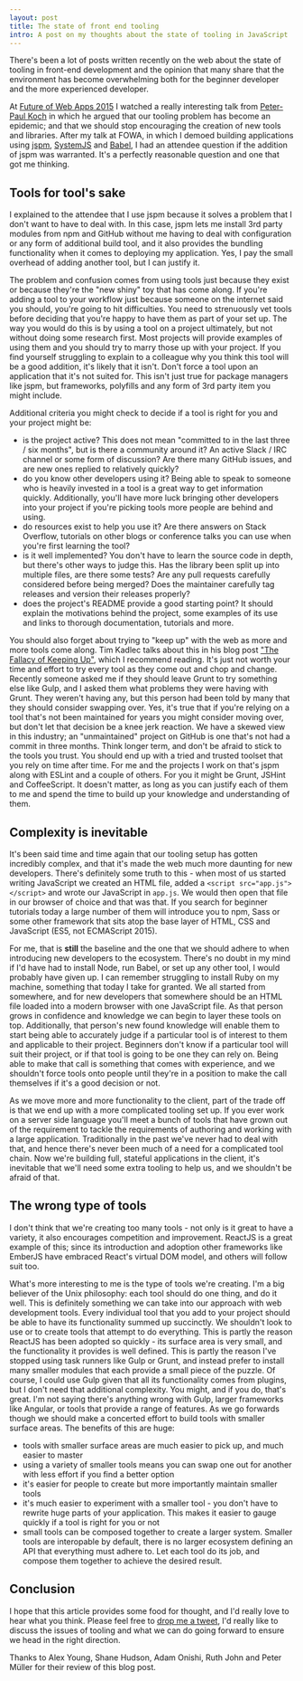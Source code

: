 ```yaml
---
layout: post
title: The state of front end tooling
intro: A post on my thoughts about the state of tooling in JavaScript
---
```


There's been a lot of posts written recently on the web about the state of tooling in front-end development and the opinion that many share that the environment has become overwhelming both for the beginner developer and the more experienced developer.

At [Future of Web Apps 2015](https://futureofwebapps.com/london-2015/) I watched a really interesting talk from [Peter-Paul Koch](https://twitter.com/ppk) in which he argued that our tooling problem has become an epidemic; and that we should stop encouraging the creation of new tools and libraries. After my talk at FOWA, in which I demoed building applications using [jspm](http://jspm.io), [SystemJS](https://github.com/systemjs/systemjs) and [Babel](http://babeljs.io), I had an attendee question if the addition of jspm was warranted. It's a perfectly reasonable question and one that got me thinking.

## Tools for tool's sake

I explained to the attendee that I use jspm because it solves a problem that I don't want to have to deal with. In this case, jspm lets me install 3rd party modules from npm and GitHub without me having to deal with configuration or any form of additional build tool, and it also provides the bundling functionality when it comes to deploying my application. Yes, I pay the small overhead of adding another tool, but I can justify it.

The problem and confusion comes from using tools just because they exist or because they're the "new shiny" toy that has come along. If you're adding a tool to your workflow just because someone on the internet said you should, you're going to hit difficulties. You need to strenuously vet tools before deciding that you're happy to have them as part of your set up. The way you would do this is by using a tool on a project ultimately, but not without doing some research first. Most projects will provide examples of using them and you should try to marry those up with your project. If you find yourself struggling to explain to a colleague why you think this tool will be a good addition, it's likely that it isn't. Don't force a tool upon an application that it's not suited for. This isn't just true for package managers like jspm, but frameworks, polyfills and any form of 3rd party item you might include.

Additional criteria you might check to decide if a tool is right for you and your project might be:

- is the project active? This does not mean "committed to in the last three / six months", but is there a community around it? An active Slack / IRC channel or some form of discussion? Are there many GitHub issues, and are new ones replied to relatively quickly?
- do you know other developers using it? Being able to speak to someone who is heavily invested in a tool is a great way to get information quickly. Additionally, you'll have more luck bringing other developers into your project if you're picking tools more people are behind and using.
- do resources exist to help you use it? Are there answers on Stack Overflow, tutorials on other blogs or conference talks you can use when you're first learning the tool?
- is it well implemented? You don't have to learn the source code in depth, but there's other ways to judge this. Has the library been split up into multiple files, are there some tests? Are any pull requests carefully considered before being merged? Does the maintainer carefully tag releases and version their releases properly?
- does the project's README provide a good starting point? It should explain the motivations behind the project, some examples of its use and links to thorough documentation, tutorials and more.

You should also forget about trying to "keep up" with the web as more and more tools come along. Tim Kadlec talks about this in his blog post ["The Fallacy of Keeping Up"](http://timkadlec.com/2015/09/the-fallacy-of-keeping-up/), which I recommend reading. It's just not worth your time and effort to try every tool as they come out and chop and change. Recently someone asked me if they should leave Grunt to try something else like Gulp, and I asked them what problems they were having with Grunt. They weren't having any, but this person had been told by many that they should consider swapping over. Yes, it's true that if you're relying on a tool that's not been maintained for years you might consider moving over, but don't let that decision be a knee jerk reaction. We have a skewed view in this industry; an "unmaintained" project on GitHub is one that's not had a commit in three months. Think longer term, and don't be afraid to stick to the tools you trust. You should end up with a tried and trusted toolset that you rely on time after time. For me and the projects I work on that's jspm along with ESLint and a couple of others. For you it might be Grunt, JSHint and CoffeeScript. It doesn't matter, as long as you can justify each of them to me and spend the time to build up your knowledge and understanding of them.

## Complexity is inevitable

It's been said time and time again that our tooling setup has gotten incredibly complex, and that it's made the web much more daunting for new developers. There's definitely some truth to this - when most of us started writing JavaScript we created an HTML file, added a `<script src="app.js"></script>` and wrote our JavaScript in `app.js`. We would then open that file in our browser of choice and that was that. If you search for beginner tutorials today a large number of them will introduce you to npm, Sass or some other framework that sits atop the base layer of HTML, CSS and JavaScript (ES5, not ECMAScript 2015).

For me, that is **still** the baseline and the one that we should adhere to when introducing new developers to the ecosystem. There's no doubt in my mind if I'd have had to install Node, run Babel, or set up any other tool, I would probably have given up. I can remember struggling to install Ruby on my machine, something that today I take for granted. We all started from somewhere, and for new developers that somewhere should be an HTML file loaded into a modern browser with one JavaScript file. As that person grows in confidence and knowledge we can begin to layer these tools on top. Additionally, that person's new found knowledge will enable them to start being able to accurately judge if a particular tool is of interest to them and applicable to their project. Beginners don't know if a particular tool will suit their project, or if that tool is going to be one they can rely on. Being able to make that call is something that comes with experience, and we shouldn't force tools onto people until they're in a position to make the call themselves if it's a good decision or not.

As we move more and more functionality to the client, part of the trade off is that we end up with a more complicated tooling set up. If you ever work on a server side language you'll meet a bunch of tools that have grown out of the requirement to tackle the requirements of authoring and working with a large application. Traditionally in the past we've never had to deal with that, and hence there's never been much of a need for a complicated tool chain. Now we're building full, stateful applications in the client, it's inevitable that we'll need some extra tooling to help us, and we shouldn't be afraid of that.

## The wrong type of tools

I don't think that we're creating too many tools - not only is it great to have a variety, it also encourages competition and improvement. ReactJS is a great example of this; since its introduction and adoption other frameworks like EmberJS have embraced React's virtual DOM model, and others will follow suit too.

What's more interesting to me is the type of tools we're creating. I'm a big believer of the Unix philosophy: each tool should do one thing, and do it well. This is definitely something we can take into our approach with web development tools. Every individual tool that you add to your project should be able to have its functionality summed up succinctly. We shouldn't look to use or to create tools that attempt to do everything. This is partly the reason ReactJS has been adopted so quickly - its surface area is very small, and the functionality it provides is well defined. This is partly the reason I've stopped using task runners like Gulp or Grunt, and instead prefer to install many smaller modules that each provide a small piece of the puzzle. Of course, I could use Gulp given that all its functionality comes from plugins, but I don't need that additional complexity. You might, and if you do, that's great. I'm not saying there's anything wrong with Gulp, larger frameworks like Angular, or tools that provide a range of features. As we go forwards though we should make a concerted effort to build tools with smaller surface areas. The benefits of this are huge:

- tools with smaller surface areas are much easier to pick up, and much easier to master
- using a variety of smaller tools means you can swap one out for another with less effort if you find a better option
- it's easier for people to create but more importantly maintain smaller tools
- it's much easier to experiment with a smaller tool - you don't have to rewrite huge parts of your application. This makes it easier to gauge quickly if a tool is right for you or not
- small tools can be composed together to create a larger system. Smaller tools are interopable by default, there is no larger ecosystem defining an API that everything must adhere to. Let each tool do its job, and compose them together to achieve the desired result.

## Conclusion

I hope that this article provides some food for thought, and I'd really love to hear what you think. Please feel free to [drop me a tweet](http://twitter.com/Jack_Franklin), I'd really like to discuss the issues of tooling and what we can do going forward to ensure we head in the right direction.

Thanks to Alex Young, Shane Hudson, Adam Onishi, Ruth John and Peter Müller for their review of this blog post.
